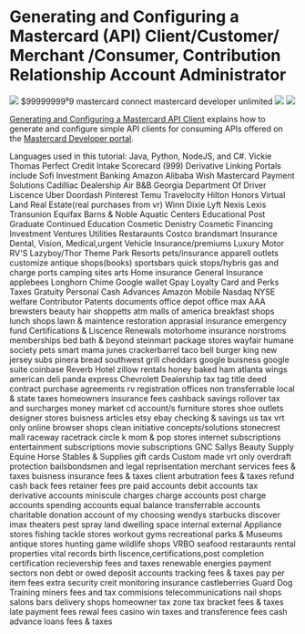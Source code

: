 # Generating and Configuring a Mastercard (API) Client/Customer/ Merchant /Consumer, Contribution Relationship Account Administrator
[![](https://developer.mastercard.com/_/_/src/global/assets/svg/mcdev-logo-dark.svg)](https://developer.mastercard.com/)
$99999999⁹9 mastercard connect mastercard developer
unlimited 
[![](https://github.com/Mastercard/mastercard-api-client-tutorial/workflows/broken%20links%3F/badge.svg)](https://github.com/Mastercard/mastercard-api-client-tutorial/actions?query=workflow%3A%22broken+links%3F%22)
[![](https://img.shields.io/badge/license-MIT-yellow.svg)](https://github.com/Mastercard/mastercard-api-client-tutorial/blob/master/LICENSE)

[Generating and Configuring a Mastercard API Client](https://developer.mastercard.com/platform/documentation/security-and-authentication/generating-and-configuring-a-mastercard-api-client/) explains how to generate and configure simple API clients for consuming APIs offered on the [Mastercard Developer portal](https://developer.mastercard.com/apis). 

Languages used in this tutorial: Java, Python, NodeJS, and C#.
Vickie Thomas Perfect Credit Intake Scorecard (999)
Derivative Linking Portals include
Sofi Investment Banking
Amazon 
Alibaba
Wish
Mastercard Payment Solutions
Cadilliac Dealership
Air B&B
Georgia Department Of Driver Liscence
Uber
Doordash
Pinterest
Temu
Travelocity
Hilton Honors
Virtual Land Real Estate(real purchases from vr)
Winn Dixie
Lyft
Nexis Lexis
Transunion
Equifax
Barns & Noble
Aquatic Centers
Educational Post Graduate Continued Education
Cosmetic Denistry
Cosmetic Financing
Investment Ventures
Utilities
Restaraunts
Costco
brandsmart
Insurance Dental, Vision, Medical,urgent
Vehicle Insurance/premiums
Luxury Motor RV'S Lazyboy/Thor
Theme Park Resorts
pets/insurance
apparell outlets
customize antique shops(books)
sportsbars
quick stops/hybris gas and charge ports
camping sites
arts 
Home insurance
General Insurance
applebees
Longhorn
Chime
Google wallet
Gpay
Loyalty Card and Perks
Taxes
Gratuity
Personal Cash Advances
Amazon Mobile
Nasdaq NYSE
welfare Contributor
Patents documents office depot
office max
AAA
brewsters
beauty hair
shoppetts
atm
malls of america
breakfast shops
lunch shops
lawn & maintence
restoration apprasial insurance
emergency fund
Certifications & Liscence Renewals
motorhome insurance
norstroms
memberships
bed bath & beyond
steinmart
package stores
wayfair
humane society
pets smart
mama junes
crackerbarrel
taco bell
burger king
new jersey subs
pinera bread
southwest grill
cheddars
google buisness
google suite
coinbase
Reverb Hotel
zillow rentals
honey baked ham
atlanta wings
american deli
panda express
Chevrolett Dealership
tax tag title deed contract purchase agreements rv registration offices non transferrable 
local & state taxes
homeowners insurance
fees
cashback savings rollover tax and surcharges
money market cd account/s
furniture stores
shoe outlets
designer stores
buisness articles
etsy
ebay
checking & savings
us tax vrt only
online browser shops
clean initiative concepts/solutions
stonecrest mall
raceway
racetrack
circle k
mom & pop stores
internet subscriptions
entertainment subscriptions
movie subscriptions
GNC
Sallys Beauty Supply
Equine Horse Stables & Supplies
gift cards Custom made vrt only
overdraft protection
bailsbondsmen and legal reprisentation
merchant services fees & taxes
buisness insurance fees & taxes
client arbutration fees & taxes
refund cash back fees
retainer fees
pre paid accounts
debit accounts
tax derivative accounts
miniscule charges
charge accounts
post charge accounts
spending accounts
equal balance transferrable accounts
charitable donation account of my choosing
wendys
starbucks
discover
imax theaters
pest spray land dwelling space internal external
Appliance stores
fishing tackle stores
workout gyms
recreational parks & Museums
antique stores
hunting game wildlife shops
VRBO
seafood restaraunts
rental properties
vital records birth 
liscence,certifications,post completion certification recievership fees and taxes 
renewable energies payment sectors
non debt or owed deposit accounts tracking fees & taxes
pay per item fees 
extra security creit monitoring insurance
castleberries
Guard Dog Training
miners fees and tax commisions
telecommunications
nail shops
salons
bars
delivery shops
homeowner tax zone
tax bracket fees & taxes
late payment fees
rewal fees
casino win taxes and transference fees
cash advance loans fees & taxes
